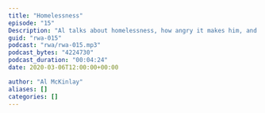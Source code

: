 ```yaml
---
title: "Homelessness"
episode: "15"
Description: "Al talks about homelessness, how angry it makes him, and how we can solve it."
guid: "rwa-015"
podcast: "rwa/rwa-015.mp3"
podcast_bytes: "4224730"
podcast_duration: "00:04:24"
date: 2020-03-06T12:00:00+00:00

author: "Al McKinlay"
aliases: []
categories: []
---
```

